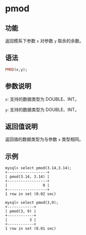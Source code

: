 # pmod

## 功能

返回模系下参数 `x` 对参数 `y` 取余的余数。

## 语法

```Haskell
PMOD(x,y);
```

## 参数说明

`x`: 支持的数据类型为 DOUBLE、INT。

`y`: 支持的数据类型为 DOUBLE、INT。

## 返回值说明

返回值的数据类型为与参数 `x` 类型相同。

## 示例

```Plain Text
mysql> select pmod(3.14,3.14);
+------------------+
| pmod(3.14, 3.14) |
+------------------+
|                0 |
+------------------+
1 row in set (0.02 sec)

mysql> select pmod(3,9);
+------------+
| pmod(3, 9) |
+------------+
|          3 |
+------------+
1 row in set (0.01 sec)
```
